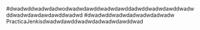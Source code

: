 #dwadwddwadwdadwodwadwdawddwadwdawddadwddwadwdawddwadwddwadwdawdawdawddwadwd
#dwadwddwadwdadwadwdadwadw PracticaJenkisdwadwdawddwadwdadwadwdawddwad
